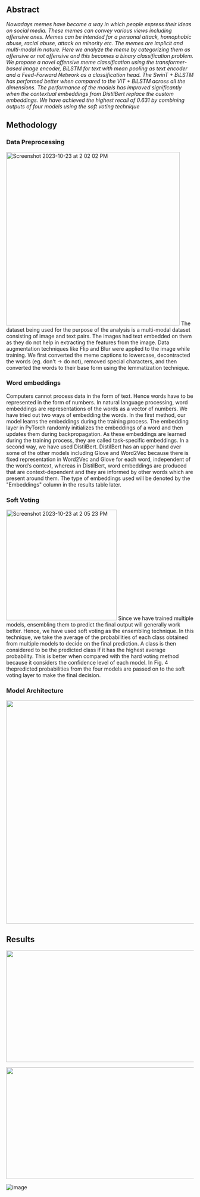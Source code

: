 ## Abstract
*Nowadays memes have become a way in which people express their ideas on social media. These memes can convey various views including offensive ones. Memes can be intended for a personal attack, homophobic abuse, racial abuse, attack on minority etc. The memes are implicit and multi-modal in nature. Here we analyze the meme by categorizing them as offensive or not offensive and this becomes a binary classification problem. We propose a novel offensive meme classification using the transformer-based image encoder, BiLSTM for text with mean pooling as text encoder and a Feed-Forward Network as a classification head. The SwinT + BiLSTM has performed better when compared to the ViT + BiLSTM across all the dimensions. The performance of the models has improved significantly when the contextual embeddings from DistilBert replace the custom embeddings. We have achieved the highest recall of 0.631 by combining outputs of four models using the soft voting technique*

## Methodology

### Data Preprocessing
<img width="466" alt="Screenshot 2023-10-23 at 2 02 02 PM" src="https://github.com/RosNayak/Offensive-Meme-Identification/assets/45042726/60c7dddc-5b54-4bd3-83ac-20137f626f95">
The dataset being used for the purpose of the analysis is a multi-modal dataset consisting of image and text pairs. The images had text embedded on them as they do not help in extracting the features from the image. Data augmentation techniques like Flip and Blur were applied to the image while training. We first converted the meme captions to lowercase, decontracted the words (eg. don't -> do not), removed special characters, and then converted the words to their base form using the lemmatization technique.

### Word embeddings
Computers cannot process data in the form of text. Hence words have to be represented in the form of numbers. In natural language processing, word embeddings are representations of the words as a vector of numbers. We have tried out two ways of embedding the words. In the first method, our model learns the embeddings during the training process. The embedding layer in PyTorch randomly initializes the embeddings of a word and then updates them during backpropagation. As these embeddings are learned during the training process, they are called task-specific embeddings. In
a second way, we have used DistilBert. DistilBert has an upper hand over some of the other models including Glove and Word2Vec because there is fixed representation in Word2Vec and Glove for each word, independent of the word’s context, whereas in DistilBert, word embeddings are produced that are context-dependent and they are informed by other words which are present around them. The type of embeddings used will be denoted by the "Embeddings" column in the results table later.

### Soft Voting
<img width="297" alt="Screenshot 2023-10-23 at 2 05 23 PM" src="https://github.com/RosNayak/Offensive-Meme-Identification/assets/45042726/1507dd44-ce3f-4d24-8ca9-04cc64c66b4c">
Since we have trained multiple models, ensembling them to predict the final output will generally work better. Hence, we have used soft voting as the ensembling technique. In this technique, we take the average of the probabilities of each class obtained from multiple models to decide on the final prediction. A class is then considered to be the predicted class if it has the highest average probability. This is better when compared with the hard voting method because it considers the confidence level of each model. In Fig. 4 thepredicted probabilities from the four models are passed on to the soft voting layer to make the final decision.

### Model Architecture
<p align="center">
<img  src="https://user-images.githubusercontent.com/46472021/158046394-ba1a62c4-728e-49d9-a761-857da483a3a7.png" width="600" height ="600" />
 </p> 
 
## Results
 
 <p align="center">
<img  src="https://user-images.githubusercontent.com/46472021/158046446-4731c81b-3ccc-4ca7-bd50-67111b4fa0e6.png" width="850" height ="300" />
 </p> 
 
<p align="center">
<img  src="https://user-images.githubusercontent.com/46472021/158046482-e662f247-741f-43ed-9d62-9df3927262c0.png" width="850" height ="300" />
 </p> 
 

![image](https://user-images.githubusercontent.com/46472021/158046713-fa399068-f57f-4721-8c15-03b7c4ed78fc.png)
